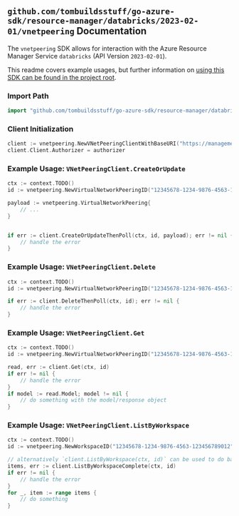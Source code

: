 
## `github.com/tombuildsstuff/go-azure-sdk/resource-manager/databricks/2023-02-01/vnetpeering` Documentation

The `vnetpeering` SDK allows for interaction with the Azure Resource Manager Service `databricks` (API Version `2023-02-01`).

This readme covers example usages, but further information on [using this SDK can be found in the project root](https://github.com/tombuildsstuff/go-azure-sdk/tree/main/docs).

### Import Path

```go
import "github.com/tombuildsstuff/go-azure-sdk/resource-manager/databricks/2023-02-01/vnetpeering"
```


### Client Initialization

```go
client := vnetpeering.NewVNetPeeringClientWithBaseURI("https://management.azure.com")
client.Client.Authorizer = authorizer
```


### Example Usage: `VNetPeeringClient.CreateOrUpdate`

```go
ctx := context.TODO()
id := vnetpeering.NewVirtualNetworkPeeringID("12345678-1234-9876-4563-123456789012", "example-resource-group", "workspaceValue", "virtualNetworkPeeringValue")

payload := vnetpeering.VirtualNetworkPeering{
	// ...
}


if err := client.CreateOrUpdateThenPoll(ctx, id, payload); err != nil {
	// handle the error
}
```


### Example Usage: `VNetPeeringClient.Delete`

```go
ctx := context.TODO()
id := vnetpeering.NewVirtualNetworkPeeringID("12345678-1234-9876-4563-123456789012", "example-resource-group", "workspaceValue", "virtualNetworkPeeringValue")

if err := client.DeleteThenPoll(ctx, id); err != nil {
	// handle the error
}
```


### Example Usage: `VNetPeeringClient.Get`

```go
ctx := context.TODO()
id := vnetpeering.NewVirtualNetworkPeeringID("12345678-1234-9876-4563-123456789012", "example-resource-group", "workspaceValue", "virtualNetworkPeeringValue")

read, err := client.Get(ctx, id)
if err != nil {
	// handle the error
}
if model := read.Model; model != nil {
	// do something with the model/response object
}
```


### Example Usage: `VNetPeeringClient.ListByWorkspace`

```go
ctx := context.TODO()
id := vnetpeering.NewWorkspaceID("12345678-1234-9876-4563-123456789012", "example-resource-group", "workspaceValue")

// alternatively `client.ListByWorkspace(ctx, id)` can be used to do batched pagination
items, err := client.ListByWorkspaceComplete(ctx, id)
if err != nil {
	// handle the error
}
for _, item := range items {
	// do something
}
```
